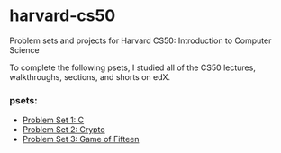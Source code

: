 # harvard-cs50
Problem sets and projects for Harvard CS50: Introduction to Computer Science

To complete the following psets, I studied all of the CS50 lectures, walkthroughs, sections, and shorts on edX.

### psets:
- [Problem Set 1: C](https://cdn.cs50.net/2015/x/psets/1/pset1/pset1.html)
- [Problem Set 2: Crypto](http://cdn.cs50.net/2016/x/psets/2/pset2/pset2.html)
- [Problem Set 3: Game of Fifteen](http://cdn.cs50.net/2016/x/psets/3/pset3/pset3.html)
